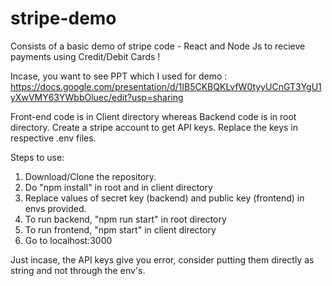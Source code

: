 # stripe-demo
Consists of a basic demo of stripe code - React and Node Js to recieve payments using Credit/Debit Cards !

Incase, you want to see PPT which I used for demo :
https://docs.google.com/presentation/d/1IB5CKBQKLvfW0tyyUCnGT3YgU1yXwVMY63YWbbOluec/edit?usp=sharing

Front-end code is in Client directory whereas Backend code is in root directory. Create a stripe account to get API keys. Replace the keys in respective .env files.

Steps to use:
1. Download/Clone the repository.
2. Do "npm install" in root and in client directory
3. Replace values of secret key (backend) and public key (frontend) in envs provided.
4. To run backend, "npm run start" in root directory
5. To run frontend, "npm start" in client directory
6. Go to localhost:3000 

Just incase, the API keys give you error, consider putting them directly as string and not through the env's.


